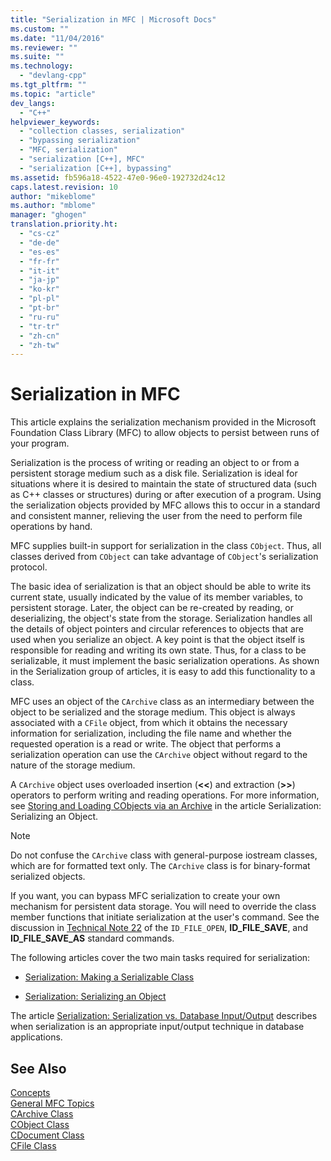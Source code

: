 ```yaml
---
title: "Serialization in MFC | Microsoft Docs"
ms.custom: ""
ms.date: "11/04/2016"
ms.reviewer: ""
ms.suite: ""
ms.technology: 
  - "devlang-cpp"
ms.tgt_pltfrm: ""
ms.topic: "article"
dev_langs: 
  - "C++"
helpviewer_keywords: 
  - "collection classes, serialization"
  - "bypassing serialization"
  - "MFC, serialization"
  - "serialization [C++], MFC"
  - "serialization [C++], bypassing"
ms.assetid: fb596a18-4522-47e0-96e0-192732d24c12
caps.latest.revision: 10
author: "mikeblome"
ms.author: "mblome"
manager: "ghogen"
translation.priority.ht: 
  - "cs-cz"
  - "de-de"
  - "es-es"
  - "fr-fr"
  - "it-it"
  - "ja-jp"
  - "ko-kr"
  - "pl-pl"
  - "pt-br"
  - "ru-ru"
  - "tr-tr"
  - "zh-cn"
  - "zh-tw"
---
```

# Serialization in MFC
This article explains the serialization mechanism provided in the Microsoft Foundation Class Library (MFC) to allow objects to persist between runs of your program.  
  
 Serialization is the process of writing or reading an object to or from a persistent storage medium such as a disk file. Serialization is ideal for situations where it is desired to maintain the state of structured data (such as C++ classes or structures) during or after execution of a program. Using the serialization objects provided by MFC allows this to occur in a standard and consistent manner, relieving the user from the need to perform file operations by hand.  
  
 MFC supplies built-in support for serialization in the class `CObject`. Thus, all classes derived from `CObject` can take advantage of `CObject`'s serialization protocol.  
  
 The basic idea of serialization is that an object should be able to write its current state, usually indicated by the value of its member variables, to persistent storage. Later, the object can be re-created by reading, or deserializing, the object's state from the storage. Serialization handles all the details of object pointers and circular references to objects that are used when you serialize an object. A key point is that the object itself is responsible for reading and writing its own state. Thus, for a class to be serializable, it must implement the basic serialization operations. As shown in the Serialization group of articles, it is easy to add this functionality to a class.  
  
 MFC uses an object of the `CArchive` class as an intermediary between the object to be serialized and the storage medium. This object is always associated with a `CFile` object, from which it obtains the necessary information for serialization, including the file name and whether the requested operation is a read or write. The object that performs a serialization operation can use the `CArchive` object without regard to the nature of the storage medium.  
  
 A `CArchive` object uses overloaded insertion (**<\<**) and extraction (**>>**) operators to perform writing and reading operations. For more information, see [Storing and Loading CObjects via an Archive](../mfc/storing-and-loading-cobjects-via-an-archive.md) in the article Serialization: Serializing an Object.  
  
> [!NOTE]
>  Do not confuse the `CArchive` class with general-purpose iostream classes, which are for formatted text only. The `CArchive` class is for binary-format serialized objects.  
  
 If you want, you can bypass MFC serialization to create your own mechanism for persistent data storage. You will need to override the class member functions that initiate serialization at the user's command. See the discussion in [Technical Note 22](../mfc/tn022-standard-commands-implementation.md) of the `ID_FILE_OPEN`, **ID_FILE_SAVE**, and **ID_FILE_SAVE_AS** standard commands.  
  
 The following articles cover the two main tasks required for serialization:  
  
-   [Serialization: Making a Serializable Class](../mfc/serialization-making-a-serializable-class.md)  
  
-   [Serialization: Serializing an Object](../mfc/serialization-serializing-an-object.md)  
  
 The article [Serialization: Serialization vs. Database Input/Output](../mfc/serialization-serialization-vs-database-input-output.md) describes when serialization is an appropriate input/output technique in database applications.  
  
## See Also  
 [Concepts](../mfc/mfc-concepts.md)   
 [General MFC Topics](../mfc/general-mfc-topics.md)   
 [CArchive Class](../mfc/reference/carchive-class.md)   
 [CObject Class](../mfc/reference/cobject-class.md)   
 [CDocument Class](../mfc/reference/cdocument-class.md)   
 [CFile Class](../mfc/reference/cfile-class.md)
